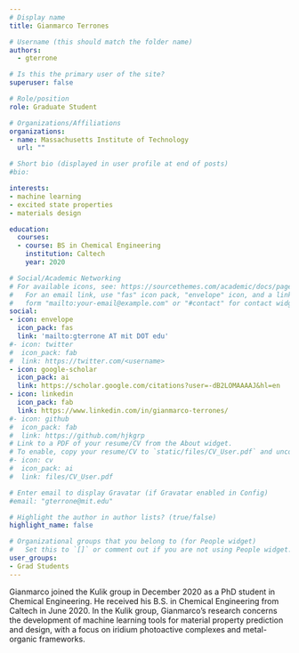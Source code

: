 ```yaml
---
# Display name
title: Gianmarco Terrones

# Username (this should match the folder name)
authors:
  - gterrone

# Is this the primary user of the site?
superuser: false

# Role/position
role: Graduate Student

# Organizations/Affiliations
organizations:
- name: Massachusetts Institute of Technology
  url: ""

# Short bio (displayed in user profile at end of posts)
#bio: 

interests:
- machine learning 
- excited state properties
- materials design

education:
  courses:
  - course: BS in Chemical Engineering 
    institution: Caltech
    year: 2020

# Social/Academic Networking
# For available icons, see: https://sourcethemes.com/academic/docs/page-builder/#icons
#   For an email link, use "fas" icon pack, "envelope" icon, and a link in the
#   form "mailto:your-email@example.com" or "#contact" for contact widget.
social:
- icon: envelope
  icon_pack: fas
  link: 'mailto:gterrone AT mit DOT edu'
#- icon: twitter
#  icon_pack: fab
#  link: https://twitter.com/<username>
- icon: google-scholar
  icon_pack: ai
  link: https://scholar.google.com/citations?user=-dB2LOMAAAAJ&hl=en 
- icon: linkedin
  icon_pack: fab
  link: https://www.linkedin.com/in/gianmarco-terrones/
#- icon: github
#  icon_pack: fab
#  link: https://github.com/hjkgrp
# Link to a PDF of your resume/CV from the About widget.
# To enable, copy your resume/CV to `static/files/CV_User.pdf` and uncomment the lines below.
#- icon: cv
#  icon_pack: ai
#  link: files/CV_User.pdf

# Enter email to display Gravatar (if Gravatar enabled in Config)
#email: "gterrone@mit.edu"

# Highlight the author in author lists? (true/false)
highlight_name: false

# Organizational groups that you belong to (for People widget)
#   Set this to `[]` or comment out if you are not using People widget.
user_groups:
- Grad Students
---
```

Gianmarco joined the Kulik group in December 2020 as a PhD student in Chemical Engineering. He received his B.S. in Chemical Engineering from Caltech in June 2020. In the Kulik group, Gianmarco’s research concerns the development of machine learning tools for material property prediction and design, with a focus on iridium photoactive complexes and metal-organic frameworks.
